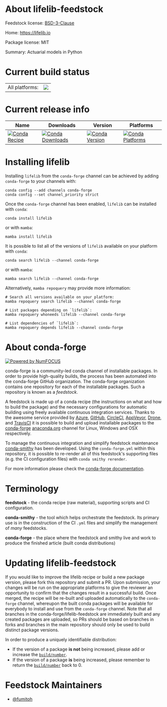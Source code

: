 About lifelib-feedstock
=======================

Feedstock license: [BSD-3-Clause](https://github.com/conda-forge/lifelib-feedstock/blob/main/LICENSE.txt)

Home: https://lifelib.io

Package license: MIT

Summary: Actuarial models in Python

Current build status
====================


<table><tr><td>All platforms:</td>
    <td>
      <a href="https://dev.azure.com/conda-forge/feedstock-builds/_build/latest?definitionId=15256&branchName=main">
        <img src="https://dev.azure.com/conda-forge/feedstock-builds/_apis/build/status/lifelib-feedstock?branchName=main">
      </a>
    </td>
  </tr>
</table>

Current release info
====================

| Name | Downloads | Version | Platforms |
| --- | --- | --- | --- |
| [![Conda Recipe](https://img.shields.io/badge/recipe-lifelib-green.svg)](https://anaconda.org/conda-forge/lifelib) | [![Conda Downloads](https://img.shields.io/conda/dn/conda-forge/lifelib.svg)](https://anaconda.org/conda-forge/lifelib) | [![Conda Version](https://img.shields.io/conda/vn/conda-forge/lifelib.svg)](https://anaconda.org/conda-forge/lifelib) | [![Conda Platforms](https://img.shields.io/conda/pn/conda-forge/lifelib.svg)](https://anaconda.org/conda-forge/lifelib) |

Installing lifelib
==================

Installing `lifelib` from the `conda-forge` channel can be achieved by adding `conda-forge` to your channels with:

```
conda config --add channels conda-forge
conda config --set channel_priority strict
```

Once the `conda-forge` channel has been enabled, `lifelib` can be installed with `conda`:

```
conda install lifelib
```

or with `mamba`:

```
mamba install lifelib
```

It is possible to list all of the versions of `lifelib` available on your platform with `conda`:

```
conda search lifelib --channel conda-forge
```

or with `mamba`:

```
mamba search lifelib --channel conda-forge
```

Alternatively, `mamba repoquery` may provide more information:

```
# Search all versions available on your platform:
mamba repoquery search lifelib --channel conda-forge

# List packages depending on `lifelib`:
mamba repoquery whoneeds lifelib --channel conda-forge

# List dependencies of `lifelib`:
mamba repoquery depends lifelib --channel conda-forge
```


About conda-forge
=================

[![Powered by
NumFOCUS](https://img.shields.io/badge/powered%20by-NumFOCUS-orange.svg?style=flat&colorA=E1523D&colorB=007D8A)](https://numfocus.org)

conda-forge is a community-led conda channel of installable packages.
In order to provide high-quality builds, the process has been automated into the
conda-forge GitHub organization. The conda-forge organization contains one repository
for each of the installable packages. Such a repository is known as a *feedstock*.

A feedstock is made up of a conda recipe (the instructions on what and how to build
the package) and the necessary configurations for automatic building using freely
available continuous integration services. Thanks to the awesome service provided by
[Azure](https://azure.microsoft.com/en-us/services/devops/), [GitHub](https://github.com/),
[CircleCI](https://circleci.com/), [AppVeyor](https://www.appveyor.com/),
[Drone](https://cloud.drone.io/welcome), and [TravisCI](https://travis-ci.com/)
it is possible to build and upload installable packages to the
[conda-forge](https://anaconda.org/conda-forge) [anaconda.org](https://anaconda.org/)
channel for Linux, Windows and OSX respectively.

To manage the continuous integration and simplify feedstock maintenance
[conda-smithy](https://github.com/conda-forge/conda-smithy) has been developed.
Using the ``conda-forge.yml`` within this repository, it is possible to re-render all of
this feedstock's supporting files (e.g. the CI configuration files) with ``conda smithy rerender``.

For more information please check the [conda-forge documentation](https://conda-forge.org/docs/).

Terminology
===========

**feedstock** - the conda recipe (raw material), supporting scripts and CI configuration.

**conda-smithy** - the tool which helps orchestrate the feedstock.
                   Its primary use is in the construction of the CI ``.yml`` files
                   and simplify the management of *many* feedstocks.

**conda-forge** - the place where the feedstock and smithy live and work to
                  produce the finished article (built conda distributions)


Updating lifelib-feedstock
==========================

If you would like to improve the lifelib recipe or build a new
package version, please fork this repository and submit a PR. Upon submission,
your changes will be run on the appropriate platforms to give the reviewer an
opportunity to confirm that the changes result in a successful build. Once
merged, the recipe will be re-built and uploaded automatically to the
`conda-forge` channel, whereupon the built conda packages will be available for
everybody to install and use from the `conda-forge` channel.
Note that all branches in the conda-forge/lifelib-feedstock are
immediately built and any created packages are uploaded, so PRs should be based
on branches in forks and branches in the main repository should only be used to
build distinct package versions.

In order to produce a uniquely identifiable distribution:
 * If the version of a package **is not** being increased, please add or increase
   the [``build/number``](https://docs.conda.io/projects/conda-build/en/latest/resources/define-metadata.html#build-number-and-string).
 * If the version of a package **is** being increased, please remember to return
   the [``build/number``](https://docs.conda.io/projects/conda-build/en/latest/resources/define-metadata.html#build-number-and-string)
   back to 0.

Feedstock Maintainers
=====================

* [@fumitoh](https://github.com/fumitoh/)

